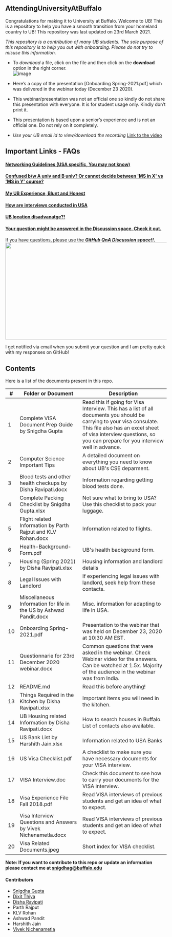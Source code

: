 ## AttendingUniversityAtBuffalo
Congratulations for making it to University at Buffalo. Welcome to UB! This is a repository to help you have a smooth transition from your homeland country to UB! This repository was last updated on 23rd March 2021.

*This repository is a contribution of many UB students. The sole purpose of this repository is to help you out with onboarding. Please do not try to misuse this information.* 

- To *download* a file, click on the file and then click on the **download** option in the right corner.</br>
![image](https://user-images.githubusercontent.com/56351901/112260759-edc77700-8c40-11eb-8319-809cd67f5323.png)

- Here’s a copy of the presentation [Onboarding Spring-2021.pdf] which was delivered in the webinar today (December 23 2020). 
- This webinar/presentation was not an official one so kindly do not share this presentation with everyone. It is for student usage only. Kindly don’t print it. 
- This presentation is based upon a senior’s experience and is not an official one. Do not rely on it completely.
- *Use your UB email id to view/download the recording* [Link to the video](https://buffalo.box.com/s/1nwdc5crncs4u1c1g6m1cgow9ymd0zki)

## Important Links - FAQs
#### [Networking Guidelines (USA specific, You may not know)](https://gist.github.com/snigi-gupta/90b2ba5fa4d98eb4f529c72e146e0fef)
#### [Confused b/w A univ and B univ? Or cannot decide between 'MS in X' vs 'MS in Y' course?](https://gist.github.com/snigi-gupta/7ea7ec4a70fba714d6c84fffef2b5ad2)
#### [My UB Experience, Blunt and Honest](https://gist.github.com/snigi-gupta/afc478bfd0a8dde508a6687820df3342)
#### [How are interviews conducted in USA](https://gist.github.com/snigi-gupta/0afc2824ec015fb93b2b06dc518653c7)
#### [UB location disadvanatge?!](https://gist.github.com/snigi-gupta/673e4588158b8e9901a3f664ea3f7e19)</br>
#### [Your question might be answered in the Discussion space. Check it out.](https://github.com/snigi-gupta/AttendingUniversityAtBuffalo/discussions)

If you have questions, please use the ***GitHub QnA Discussion space!!.*** 
<img src="https://user-images.githubusercontent.com/56351901/112712559-d5f12c80-8ea6-11eb-8d5e-b05ab878b8a5.gif" width="600" height="302">

I get notified via email when you submit your question and I am pretty quick with my responses on GitHub! </br>

## Contents

Here is a list of the documents present in this repo. 

|#| Folder or Document                                                          | Description
|-|-----------------------------------------------------------------------------|-------------
|1|Complete VISA Document Prep Guide by Snigdha Gupta                           | Read this if going for Visa Interview. This has a list of all documents you should be carrying to your visa consulate. This file also has an excel sheet of visa interview questions, so you can prepare for you interview well in advance.
|2|Computer Science Important Tips                                              | A detailed document on everything you need to know about UB's CSE deparment.
|3|Blood tests and other health checkups by Disha Ravipati.docx                 | Information regarding getting blood tests done.
|4|Complete Packing Checklist by Snigdha Gupta.xlsx                             | Not sure what to bring to USA? Use this checklist to pack your luggage.
|5|Flight related Information by Parth Rajput and KLV Rohan.docx                | Information related to flights.
|6|Health-Background-Form.pdf                                                   | UB's health background form.
|7|Housing (Spring 2021) by Disha Ravipati.xlsx                                 | Housing information and landlord details
|8|Legal Issues with Landlord                                                   | If experiencing legal issues with landlord, seek help from these contacts.
|9|Miscellaneous Information for life in the US by Ashwad Pandit.docx           | Misc. information for adapting to life in USA.
|10|Onboarding Spring-2021.pdf                                                   | Presentation to the webinar that was held on December 23, 2020 at 10:30 AM EST.
|11|Questionnarie for 23rd December 2020 webinar.docx                           | Common questions that were asked in the webinar. Check Webinar video for the answers. Can be watched at 1.5x. Majority of the audience in the webinar was from India.
|12|README.md                                                                   | Read this before anything!
|13|Things Required in the Kitchen by Disha Ravipati.xlsx                       | Important items you will need in the kitchen.
|14|UB Housing related Information by Disha Ravipati.docx                       | How to search houses in Buffalo. List of contacts also available.
|15|US Bank List by Harshith Jain.xlsx                                          | Information related to USA Banks
|16|US Visa Checklist.pdf                                                       | A checklist to make sure you have necessary documents for your VISA interview.
|17|VISA Interview.doc                                                          | Check this document to see how to carry your documents for the VISA interview.
|18|Visa Experience File Fall 2018.pdf                                          | Read VISA interviews of previous students and get an idea of what to expect.
|19|Visa Interview Questions and Answers by Vivek Nichenametla.docx             | Read VISA interviews of previous students and get an idea of what to expect.
|20|Visa Related Documents.jpeg                                                 | Short index for VISA checklist.

**Note: If you want to contribute to this repo or update an information please contact me at snigdhag@buffalo.edu**

#### Contributors
- [Snigdha Gupta](https://www.linkedin.com/in/snigi/)
- [Dixit Thiya](https://www.linkedin.com/in/dixitthiya/)
- [Disha Ravipati](https://www.linkedin.com/in/disharavipati/)
- Parth Rajput
- KLV Rohan
- Ashwad Pandit
- Harshith Jain
- [Vivek Nichenametla](https://www.linkedin.com/in/vivek-nichenametla-646381a2/) </br>
